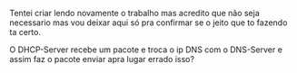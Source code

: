Tentei criar lendo novamente o trabalho mas acredito que não seja necessario mas vou deixar aqui só pra confirmar se o jeito que to fazendo ta certo.

O DHCP-Server recebe um pacote e troca o ip DNS com o DNS-Server e assim faz o pacote enviar apra lugar errado isso?